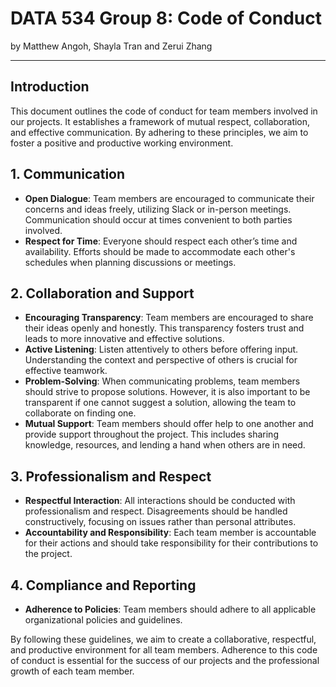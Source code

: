 # DATA 534 Group 8: Code of Conduct
by Matthew Angoh, Shayla Tran and Zerui Zhang

***

## Introduction

This document outlines the code of conduct for team members involved in our projects. It establishes a framework of mutual respect, collaboration, and effective communication. By adhering to these principles, we aim to foster a positive and productive working environment.

## 1. Communication

- **Open Dialogue**: Team members are encouraged to communicate their concerns and ideas freely, utilizing Slack or in-person meetings. Communication should occur at times convenient to both parties involved.
- **Respect for Time**: Everyone should respect each other’s time and availability. Efforts should be made to accommodate each other's schedules when planning discussions or meetings.

## 2. Collaboration and Support

- **Encouraging Transparency**: Team members are encouraged to share their ideas openly and honestly. This transparency fosters trust and leads to more innovative and effective solutions.
- **Active Listening**: Listen attentively to others before offering input. Understanding the context and perspective of others is crucial for effective teamwork.
- **Problem-Solving**: When communicating problems, team members should strive to propose solutions. However, it is also important to be transparent if one cannot suggest a solution, allowing the team to collaborate on finding one.
- **Mutual Support**: Team members should offer help to one another and provide support throughout the project. This includes sharing knowledge, resources, and lending a hand when others are in need.

## 3. Professionalism and Respect

- **Respectful Interaction**: All interactions should be conducted with professionalism and respect. Disagreements should be handled constructively, focusing on issues rather than personal attributes.
- **Accountability and Responsibility**: Each team member is accountable for their actions and should take responsibility for their contributions to the project.

## 4. Compliance and Reporting

- **Adherence to Policies**: Team members should adhere to all applicable organizational policies and guidelines.

By following these guidelines, we aim to create a collaborative, respectful, and productive environment for all team members. Adherence to this code of conduct is essential for the success of our projects and the professional growth of each team member.
